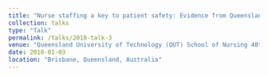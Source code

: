 ```yaml
---
title: "Nurse staffing a key to patient safety: Evidence from Queensland and around the world."
collection: talks
type: "Talk"
permalink: /talks/2018-talk-3
venue: "Queensland University of Technology (QUT) School of Nursing 40th Anniversary Public Lecture. QUT."
date: 2018-01-03
location: "Brisbane, Queensland, Australia"
---
```


